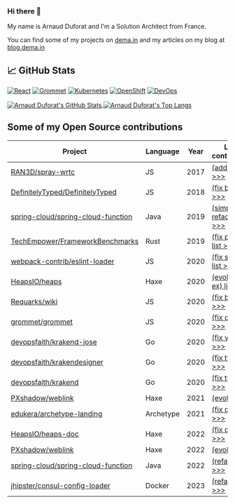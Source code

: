 ### Hi there 👋

My name is Arnaud Duforat and I'm a Solution Architect from France.

You can find some of my projects on [dema.in](https://dema.in) and my articles on my blog at [blog.dema.in](https://blog.dema.in)

## &#x1f4c8; GitHub Stats

[![React](https://img.shields.io/badge/Code-React-informational?style=flat&logo=React&logoColor=white&color=blue)](https://reactjs.org)
[![Grommet](https://img.shields.io/badge/Code-Grommet-7d4cdb?style=flat&logoColor=white)](https://v2.grommet.io)
[![Kubernetes](https://img.shields.io/badge/Tools-Kubernetes-informational?style=flat&logo=kubernetes&logoColor=white&color=blue)](https://kubernetes.io)
[![OpenShift](https://img.shields.io/badge/Tools-OpenShift-e00?style=flat&logoColor=white)](https://openshift.com)
[![DevOps](https://img.shields.io/static/v1?label=%F0%9F%9A%80&message=DevOps&color=brightgreen)](https://youtu.be/EOveXZhJpr4)

<a href="https://github.com/neokeld/neokeld">
    <img align="center" src="https://github-readme-stats.vercel.app/api?username=neokeld&show_icons=true&line_height=27&count_private=true&title_color=ffffff&text_color=c9cacc&icon_color=2bbc8a&bg_color=1d1f21" alt="Arnaud Duforat's GitHub Stats" />
</a>
<a href="https://github.com/neokeld/neokeld">
    <img align="center" src="https://github-readme-stats.vercel.app/api/top-langs/?username=neokeld&langs_count=3&title_color=ffffff&text_color=c9cacc&icon_color=2bbc8a&bg_color=1d1f21" alt="Arnaud Duforat's Top Langs" />
</a>

## Some of my Open Source contributions

Project                                                                                      | Language | Year | List of contributions
---------------------------------------------------------------------------------------------|----------|------|----------------------
[RAN3D/spray-wrtc](https://github.com/RAN3D/spray-wrtc)                                      | JS       | 2017 | [(add UTs) list >>>](https://github.com/RAN3D/spray-wrtc/commits?author=neokeld)
[DefinitelyTyped/DefinitelyTyped](https://github.com/DefinitelyTyped/DefinitelyTyped)        | JS       | 2018 | [(fix bug) list >>>](https://github.com/DefinitelyTyped/DefinitelyTyped/commits?author=neokeld)
[spring-cloud/spring-cloud-function](https://github.com/spring-cloud/spring-cloud-function)  | Java     | 2019 | [(simple refactor) list >>>](https://github.com/spring-cloud/spring-cloud-function/commits?author=neokeld)
[TechEmpower/FrameworkBenchmarks](https://github.com/TechEmpower/FrameworkBenchmarks)        | Rust     | 2019 | [(fix perf test) list >>>](https://github.com/TechEmpower/FrameworkBenchmarks/commits?author=neokeld)
[webpack-contrib/eslint-loader](https://github.com/webpack-contrib/eslint-loader)            | JS       | 2020 | [(fix sec vuln) list >>>](https://github.com/webpack-contrib/eslint-loader/commits?author=neokeld)
[HeapsIO/heaps](https://github.com/HeapsIO/heaps)                                            | Haxe     | 2020 | [(evol API/add ex) list >>>](https://github.com/HeapsIO/heaps/commits?author=neokeld)
[Requarks/wiki](https://github.com/Requarks/wiki)                                            | JS       | 2020 | [(fix bug) list >>>](https://github.com/Requarks/wiki/commits?author=neokeld)
[grommet/grommet](https://github.com/grommet/grommet)                                        | JS       | 2020 | [(fix doc) list >>>](https://github.com/grommet/grommet/commits?author=neokeld)
[devopsfaith/krakend-jose](https://github.com/devopsfaith/krakend-jose)                      | Go       | 2020 | [(fix vuln) list >>>](https://github.com/devopsfaith/krakend-jose/commits?author=neokeld)
[devopsfaith/krakendesigner](https://github.com/devopsfaith/krakendesigner)                  | Go       | 2020 | [(fix typo) list >>>](https://github.com/devopsfaith/krakendesigner/commits?author=neokeld)
[devopsfaith/krakend](https://github.com/devopsfaith/krakend)                                | Go       | 2020 | [(fix typo) list >>>](https://github.com/devopsfaith/krakend/commits?author=neokeld)
[PXshadow/weblink](https://github.com/PXshadow/weblink)                                      | Haxe     | 2021 | [(evol) list >>>](https://github.com/PXshadow/weblink/commits?author=neokeld)
[edukera/archetype-landing](https://github.com/PXshadow/weblink)                             | Archetype | 2021 | [(fix doc) list >>>](https://github.com/edukera/archetype-landing/commits?author=neokeld)
[HeapsIO/heaps-doc](https://github.com/HeapsIO/heaps-doc)                                    | Haxe     | 2022 | [(fix doc) list >>>](https://github.com/HeapsIO/heaps-doc/commits?author=neokeld)
[PXshadow/weblink](https://github.com/PXshadow/weblink)                                      | Haxe     | 2022 | [(evol) list >>>](https://github.com/PXshadow/weblink/commits?author=neokeld)
[spring-cloud/spring-cloud-function](https://github.com/spring-cloud/spring-cloud-function)  | Java     | 2022 | [(refacto) list >>>](https://github.com/spring-cloud/spring-cloud-function/commits?author=neokeld)
[jhipster/consul-config-loader](https://github.com/jhipster/consul-config-loader)            | Docker   | 2023 | [(refacto) list >>>](https://github.com/jhipster/consul-config-loader/commits?author=neokeld)
